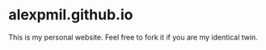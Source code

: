 alexpmil.github.io
==================

This is my personal website. Feel free to fork it if you are my identical twin.
